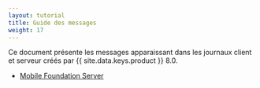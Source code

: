 ```yaml
---
layout: tutorial
title: Guide des messages
weight: 17
---
```

<!-- NLS_CHARSET=UTF-8 -->

Ce document présente les messages apparaissant dans les journaux client et serveur créés par {{ site.data.keys.product }} 8.0.

* [Mobile Foundation Server](server)
